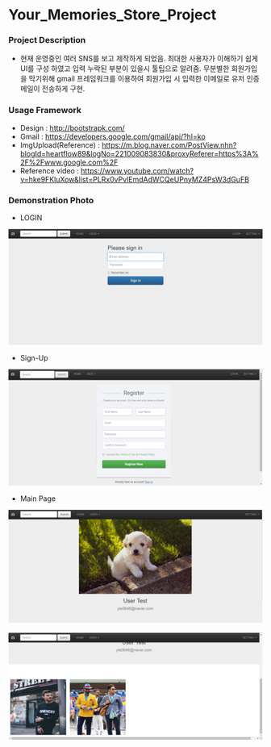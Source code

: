 # Your_Memories_Store_Project

### Project Description

- 현재 운영중인 여러 SNS를 보고 제작하게 되었음. 최대한 사용자가 이해하기 쉽게 UI를 구성 하였고 입력 누락된 부분이 있을시 툴팁으로 알려줌. 무분별한 회원가입을 막기위해 gmail 프레임워크를 이용하여 회원가입 시 입력한 이메일로 유저 인증메일이 전송하게 구현.

### Usage Framework

- Design : http://bootstrapk.com/
- Gmail : https://developers.google.com/gmail/api/?hl=ko
- ImgUpload(Reference) : https://m.blog.naver.com/PostView.nhn?blogId=heartflow89&logNo=221009083830&proxyReferer=https%3A%2F%2Fwww.google.com%2F
- Reference video : https://www.youtube.com/watch?v=hke9FKluXow&list=PLRx0vPvlEmdAdWCQeUPnyMZ4PsW3dGuFB

### Demonstration Photo

- LOGIN

![LOGIN](img/login.PNG)

- Sign-Up

![Sign-UP](img/sign-up.PNG)

- Main Page

![Main_Page](img/main.PNG)

![Have_IMG](img/have_image.PNG)
